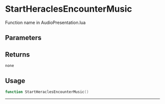 # StartHeraclesEncounterMusic
Function name in AudioPresentation.lua
## Parameters

## Returns
`none`
## Usage
```lua
function StartHeraclesEncounterMusic()
```
---
